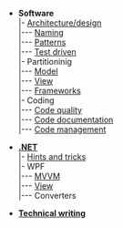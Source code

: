 - __Software__\
|- [Architecture/design](dev/design.md)\
|--- [Naming](dev/naming.md)\
|--- [Patterns](dev/code_patterns.md)\
|--- [Test driven](dev/tdd.md)\
|- Partitioninig\
|--- [Model](dev/software-parts/app_model.md)\
|--- [View](dev/software-parts/app_view.md)\
|--- [Frameworks](dev/software-parts/ext_modules.md)\
|- Coding\
|--- [Code quality](dev/praxis/code_quality.md)\
|--- [Code documentation](dev/praxis/code_docu.md)\
|--- [Code management](dev/praxis/code_mngmnt.md) 

- [__.NET__](dev/.net)\
|- [Hints and tricks](dev/.net/+readme/cs_hints.md)\
|- WPF\
|--- [MVVM](dev/.net/wpf/wpf-mvvm.md)\
|--- [View](dev/.net/wpf/wpf-view.md)\
|--- Converters

- [__Technical writing__](pencraft)

